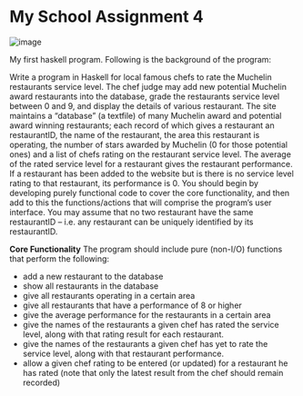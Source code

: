 # My School Assignment 4

![image](https://user-images.githubusercontent.com/55645717/159126343-4e0cfed3-3725-4e2f-b99e-0695f4d41aa4.png)

My first haskell program. Following is the background of the program:

Write a program in Haskell for local famous chefs to rate the Muchelin restaurants service level. The chef judge may add new potential Muchelin award restaurants into the database, grade the
restaurants service level between 0 and 9, and display the details of various restaurant. The site maintains a “database” (a textfile) of many Muchelin award and potential award winning restaurants;
each record of which gives a restaurant an restaurantID, the name of the restaurant, the area this restaurant is operating, the number of stars awarded by Muchelin (0 for those potential ones) and a list
of chefs rating on the restaurant service level. The average of the rated service level for a restaurant gives the restaurant performance. If a restaurant has been added to the website but is there is no
service level rating to that restaurant, its performance is 0. You should begin by developing purely functional code to cover the core functionality, and then add to this the functions/actions that will
comprise the program’s user interface. You may assume that no two restaurant have the same restaurantID – i.e. any restaurant can be uniquely identified by its restaurantID.

**Core Functionality**
The program should include pure (non-I/O) functions that perform the following:
- add a new restaurant to the database
- show all restaurants in the database
- give all restaurants operating in a certain area
- give all restaurants that have a performance of 8 or higher
- give the average performance for the restaurants in a certain area
- give the names of the restaurants a given chef has rated the service level, along with that rating result for each restaurant.
- give the names of the restaurants a given chef has yet to rate the service level, along with that restaurant performance.
- allow a given chef rating to be entered (or updated) for a restaurant he has rated (note that only the latest result from the chef should remain recorded)
